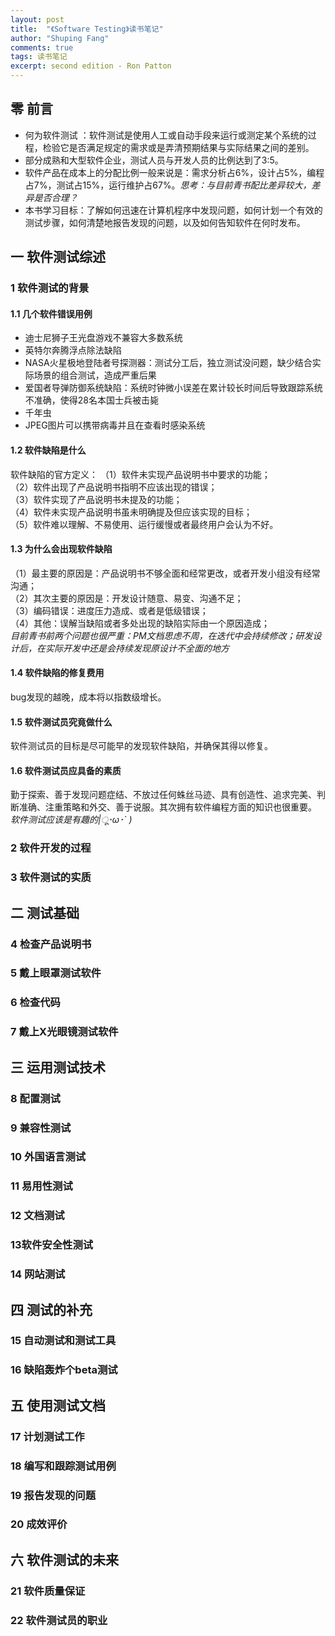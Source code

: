 ```yaml
---
layout: post
title:  "《Software Testing》读书笔记"
author: "Shuping Fang"
comments: true
tags: 读书笔记
excerpt: second edition - Ron Patton
---
```


## 零  前言
- 何为软件测试 ：软件测试是使用人工或自动手段来运行或测定某个系统的过程，检验它是否满足规定的需求或是弄清预期结果与实际结果之间的差别。
- 部分成熟和大型软件企业，测试人员与开发人员的比例达到了3:5。
- 软件产品在成本上的分配比例一般来说是：需求分析占6%，设计占5%，编程占7%，测试占15%，运行维护占67%。_思考：与目前青书配比差异较大，差异是否合理？_
- 本书学习目标：了解如何迅速在计算机程序中发现问题，如何计划一个有效的测试步骤，如何清楚地报告发现的问题，以及如何告知软件在何时发布。

## 一 软件测试综述

### 1 软件测试的背景

#### 1.1 几个软件错误用例
- 迪士尼狮子王光盘游戏不兼容大多数系统
- 英特尔奔腾浮点除法缺陷
- NASA火星极地登陆者号探测器：测试分工后，独立测试没问题，缺少结合实际场景的组合测试，造成严重后果
- 爱国者导弹防御系统缺陷：系统时钟微小误差在累计较长时间后导致跟踪系统不准确，使得28名本国士兵被击毙
- 千年虫
- JPEG图片可以携带病毒并且在查看时感染系统

#### 1.2 软件缺陷是什么
软件缺陷的官方定义：
（1）软件未实现产品说明书中要求的功能；<br>
（2）软件出现了产品说明书指明不应该出现的错误；<br>
（3）软件实现了产品说明书未提及的功能；<br>
（4）软件未实现产品说明书虽未明确提及但应该实现的目标；<br>
（5）软件难以理解、不易使用、运行缓慢或者最终用户会认为不好。<br>

#### 1.3 为什么会出现软件缺陷
（1）最主要的原因是：产品说明书不够全面和经常更改，或者开发小组没有经常沟通；<br>
（2）其次主要的原因是：开发设计随意、易变、沟通不足；<br>
（3）编码错误：进度压力造成、或者是低级错误；<br>
（4）其他：误解当缺陷或者多处出现的缺陷实际由一个原因造成；<br>
_目前青书前两个问题也很严重：PM文档思虑不周，在迭代中会持续修改；研发设计后，在实际开发中还是会持续发现原设计不全面的地方_

#### 1.4 软件缺陷的修复费用
bug发现的越晚，成本将以指数级增长。

#### 1.5 软件测试员究竟做什么
软件测试员的目标是尽可能早的发现软件缺陷，并确保其得以修复。

#### 1.6 软件测试员应具备的素质
勤于探索、善于发现问题症结、不放过任何蛛丝马迹、具有创造性、追求完美、判断准确、注重策略和外交、善于说服。其次拥有软件编程方面的知识也很重要。
_软件测试应该是有趣的|ू･ω･` )_

### 2 软件开发的过程

### 3 软件测试的实质

## 二 测试基础

### 4 检查产品说明书

### 5 戴上眼罩测试软件

### 6 检查代码

### 7 戴上X光眼镜测试软件

## 三 运用测试技术

### 8 配置测试

### 9 兼容性测试

### 10 外国语言测试

### 11 易用性测试

### 12 文档测试

### 13软件安全性测试

### 14 网站测试

## 四 测试的补充

### 15 自动测试和测试工具

### 16 缺陷轰炸个beta测试

## 五 使用测试文档

### 17 计划测试工作

### 18 编写和跟踪测试用例

### 19 报告发现的问题

### 20 成效评价

## 六 软件测试的未来

### 21 软件质量保证

### 22 软件测试员的职业